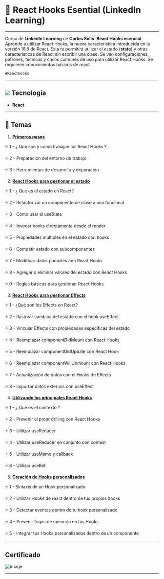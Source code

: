 # :star2: React Hooks Esential (LinkedIn Learning)

---

Curso de **LinkedIn Learning** de **Carlos Solis**: **React Hooks esencial**. Aprende a utilizar React Hooks, la nueva característica introducida en la versión 16.8 de React. Esta te permitirá utilizar el estado (**state**) y otras características de React sin escribir una clase. Se ven configuraciones, patrones, técnicas y casos comunes de uso para utilizar React Hooks. Se requieren conocimientos básicos de react.

```#ReactHooks```

---

## <img src="https://img.icons8.com/plasticine/40/null/react.png"/> Tecnología

- **React**

---

## :book: Temas

1. [**Primeros pasos**](https://github.com/eugenia1984/react-varios-cursos/tree/main/05_react_hook_esencial/primeros_pasos)

⭐ 1 - ¿ Que son y como trabajan los React Hooks ?

⭐ 2 - Preparación del entorno de trabajo

⭐ 3 - Herramientas de desarrollo y depuración

2. [**React Hooks para gestionar el estado**](https://github.com/eugenia1984/react-varios-cursos/tree/main/05_react_hook_esencial/gestionar_estado)

⭐ 1 - ¿ Qué es el estado en React?

⭐ 2 - Refactorizar un componente de clase a uno funcional

⭐ 3 - Como usar el useState

⭐ 4 - Invocar hooks directamente desde el render

⭐ 5 - Propiedades múltiples en el estado con hooks

⭐ 6 - Compatir estado con subcomponentes

⭐ 7 - Modificar datos parciales con React Hooks

⭐ 8 - Agregar o eliminar valores del estado con React Hooks

⭐ 9 - Reglas básicas para gestionar React Hooks

3. [**React Hooks para gestionar Effects**](https://github.com/eugenia1984/react-varios-cursos/tree/main/05_react_hook_esencial/effects_en_react)

⭐ 1 - ¿Qué son los Effects en React?

⭐ 2 - Rastrear cambios del estado con el hook useEffect

⭐ 3 - Vincular Effects con propiedades especificas del estado

⭐ 4 - Reemplazar componentDidMount con React Hooks

⭐ 5 - Reemplazar componentDidUpdate con React Hook

⭐ 6 - Reemplazar componentWillUnmount con React Hooks

⭐ 7 - Actualización de datos con el Hooks de Effects

⭐ 8 - Importar datos externos con useEffect

4. [**Utilizando los principales React Hooks**](https://github.com/eugenia1984/react-varios-cursos/tree/main/05_react_hook_esencial/principales_react_hooks) 

⭐ 1 - ¿ Qué es el contexto ?

⭐ 2 - Prevenir el propr drilling con React Hooks

⭐ 3 - Utilizar useReducer

⭐ 4 - Utilizar useReducer en conjunto con context

⭐ 5 - Utilizar useMemo y callback

⭐ 6 - Utilizar useRef


5. [**Creación de Hooks personalizados**](https://github.com/eugenia1984/react-varios-cursos/tree/main/05_react_hook_esencial/hooks_personalizados)

⭐ 1 - Sintaxis de un Hook personalizado
 
⭐ 2 - Utilizar Hooks de react dentro de tus propios hooks

⭐ 3 - Detectar eventos dentro de tu hook personalizado

⭐ 4 - Prevenir fugas de memoria en tus Hooks

⭐ 5 - Integrar tus Hooks personalizados dentro de un componente
 

---

## Certificado


![image](https://user-images.githubusercontent.com/72580574/210638325-b108644d-6434-4340-a005-01021ec6ee1e.png)

---
